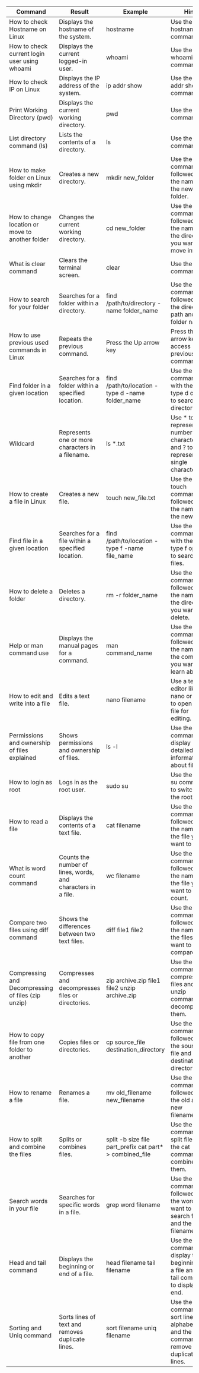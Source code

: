 | Command                                            | Result                                                       | Example                                                  | Hint                                                                                              |
|----------------------------------------------------|--------------------------------------------------------------|----------------------------------------------------------|---------------------------------------------------------------------------------------------------|
| How to check Hostname on Linux                     | Displays the hostname of the system.                         | hostname                                                 | Use the hostname command.                                                                         |
| How to check current login user using whoami       | Displays the current logged-in user.                         | whoami                                                   | Use the whoami command.                                                                           |
| How to check IP on Linux                           | Displays the IP address of the system.                       | ip addr show                                             | Use the ip addr show command.                                                                     |
| Print Working Directory (pwd)                      | Displays the current working directory.                      | pwd                                                      | Use the pwd command.                                                                              |
| List directory command (ls)                        | Lists the contents of a directory.                           | ls                                                       | Use the ls command.                                                                               |
| How to make folder on Linux using mkdir            | Creates a new directory.                                     | mkdir new_folder                                         | Use the mkdir command followed by the name of the new folder.                                     |
| How to change location or move to another folder   | Changes the current working directory.                       | cd new_folder                                            | Use the cd command followed by the name of the directory you want to move into.                   |
| What is clear command                              | Clears the terminal screen.                                  | clear                                                    | Use the clear command.                                                                            |
| How to search for your folder                      | Searches for a folder within a directory.                    | find /path/to/directory -name folder_name                | Use the find command followed by the directory path and folder name.                              |
| How to use previous used commands in Linux         | Repeats the previous command.                                | Press the Up arrow key                                   | Press the Up arrow key to access previous commands.                                               |
| Find folder in a given location                    | Searches for a folder within a specified location.           | find /path/to/location -type d -name folder_name         | Use the find command with the -type d option to search for directories.                           |
| Wildcard                                           | Represents one or more characters in a filename.             | ls *.txt                                                 | Use * to represent any number of characters and ? to represent a single character.                |
| How to create a file in Linux                      | Creates a new file.                                          | touch new_file.txt                                       | Use the touch command followed by the name of the new file.                                       |
| Find file in a given location                      | Searches for a file within a specified location.             | find /path/to/location -type f -name file_name           | Use the find command with the -type f option to search for files.                                 |
| How to delete a folder                             | Deletes a directory.                                         | rm -r folder_name                                        | Use the rm -r command followed by the name of the directory you want to delete.                   |
| Help or man command use                            | Displays the manual pages for a command.                     | man command_name                                         | Use the man command followed by the name of the command you want to learn about.                  |
| How to edit and write into a file                  | Edits a text file.                                           | nano filename                                            | Use a text editor like nano or vim to open the file for editing.                                  |
| Permissions and ownership of files explained       | Shows permissions and ownership of files.                    | ls -l                                                    | Use the ls -l command to display detailed information about files.                                |
| How to login as root                               | Logs in as the root user.                                    | sudo su                                                  | Use the sudo su command to switch to the root user.                                               |
| How to read a file                                 | Displays the contents of a text file.                        | cat filename                                             | Use the cat command followed by the name of the file you want to read.                            |
| What is word count command                         | Counts the number of lines, words, and characters in a file. | wc filename                                              | Use the wc command followed by the name of the file you want to count.                            |
| Compare two files using diff command               | Shows the differences between two text files.                | diff file1 file2                                         | Use the diff command followed by the names of the files you want to compare.                      |
| Compressing and Decompressing of files (zip unzip) | Compresses and decompresses files or directories.            | zip archive.zip file1 file2 unzip archive.zip            | Use the zip command to compress files and the unzip command to decompress them.                   |
| How to copy file from one folder to another        | Copies files or directories.                                 | cp source_file destination_directory                     | Use the cp command followed by the source file and destination directory.                         |
| How to rename a file                               | Renames a file.                                              | mv old_filename new_filename                             | Use the mv command followed by the old and new filenames.                                         |
| How to split and combine the files                 | Splits or combines files.                                    | split -b size file part_prefix cat part* > combined_file | Use the split command to split files and the cat command to combine them.                         |
| Search words in your file                          | Searches for specific words in a file.                       | grep word filename                                       | Use the grep command followed by the word you want to search for and the filename.                |
| Head and tail command                              | Displays the beginning or end of a file.                     | head filename tail filename                              | Use the head command to display the beginning of a file and the tail command to display the end.  |
| Sorting and Uniq command                           | Sorts lines of text and removes duplicate lines.             | sort filename uniq filename                              | Use the sort command to sort lines alphabetically and the uniq command to remove duplicate lines. |
